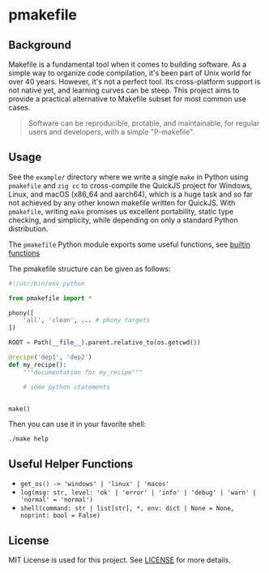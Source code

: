 # pmakefile

## Background

Makefile is a fundamental tool when it comes to building software. As a simple way to organize code compilation,
it's been part of Unix world for over 40 years. However, it's not a perfect tool. Its cross-platform support is not native yet, and learning curves can be steep. This project aims to provide a practical alternative to Makefile subset for most common use cases.

> Software can be reproducible, protable, and maintainable, for regular users and developers, with a simple "P-makefile".

## Usage

See the `example/` directory where we write a single `make` in Python using `pmakefile` and `zig cc` to cross-compile the QuickJS project for Windows, Linux, and macOS (x86_64 and aarch64), which is a huge task and so far not achieved by any other known makefile written for QuickJS. With `pmakefile`, writing `make` promises us excellent portability, static type checking, and simplicity, while depending on only a standard Python distribution.

The `pmakefile` Python module exports some useful functions, see [builtin functions](#useful-helper-functions)

The pmakefile structure can be given as follows:

```python
#!/usr/bin/env python

from pmakefile import *

phony([
    'all', 'clean', ... # phony targets
])

ROOT = Path(__file__).parent.relative_to(os.getcwd())

@recipe('dep1', 'dep2')
def my_recipe():
    """documentation for my_recipe"""

    # some python statements


make()
```

Then you can use it in your favorite shell:

```shell
./make help
```

## Useful Helper Functions


- `get_os() -> 'windows' | 'linux' | 'macos'`
- `log(msg: str, level: 'ok' | 'error' | 'info' | 'debug' | 'warn' | 'normal' = 'normal')`
- `shell(command: str | list[str], *, env: dict | None = None, noprint: bool = False)`

## License

MIT License is used for this project. See [LICENSE](LICENSE) for more details.
